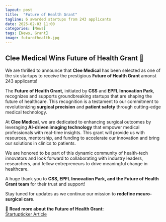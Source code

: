 ```yaml
---
layout: post
title:  "Future of Health Grant"
tagline: 6 awarded startups from 243 applicants
date: 2025-02-03 11:00
categories: [News]
tags: [News, Grant]
image: futurofhealth.jpg
---
```


## Clee Medical Wins Future of Health Grant 🎉  

We are thrilled to announce that **Clee Medical** has been selected as one of the six startups to receive the prestigious **Future of Health Grant** amonst 243 applicants!  

The **Future of Health Grant**, initiated by **CSS** and **EPFL Innovation Park**, recognizes and supports groundbreaking startups that are shaping the future of healthcare. This recognition is a testament to our commitment to revolutionizing **surgical precision** and **patient safety** through cutting-edge medical technology.  

At **Clee Medical**, we are dedicated to enhancing surgical outcomes by leveraging **AI-driven imaging technology** that empower medical professionals with real-time insights. This grant will provide us with resources, mentorship, and funding to accelerate our innovation and bring our solutions in clinics to patients.  

We are honored to be part of this dynamic community of health-tech innovators and look forward to collaborating with industry leaders, researchers, and fellow entrepreneurs to drive meaningful change in healthcare.

A huge thank you to **CSS, EPFL Innovation Park, and the Future of Health Grant team** for their trust and support!  

Stay tuned for updates as we continue our mission to **redefine meuro-surgical care**.  

🔗 **Read more about the Future of Health Grant:**  
[Startupticker Article](https://www.startupticker.ch/en/news/six-start-ups-selected-for-future-of-health-grant?utm_source=newsletter643&utm_medium=email&utm_campaign=newsletter643) 
